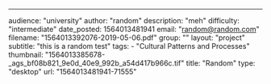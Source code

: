 ---
  audience: "university"
  author: "random"
  description: "meh"
  difficulty: "intermediate"
  date_posted: 1564013481941
  email: "random@random.com"
  filename: "1564013392076-2019-05-06.pdf"
  group: ""
  layout: "project"
  subtitle: "this is a random test"
  tags: 
    - "Cultural Patterns and Processes"
  thumbnail: "1564013385678-_ags_bf08b821_9e0d_40e9_992b_a54d417b966c.tif"
  title: "Random"
  type: "desktop"
  url: "1564013481941-71555"
